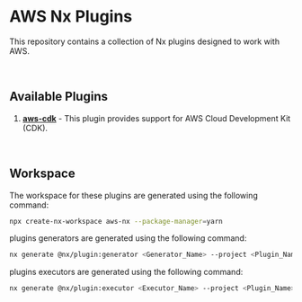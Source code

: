 # AWS Nx Plugins

This repository contains a collection of Nx plugins designed to work with AWS.

<br>

## Available Plugins

1. [**aws-cdk**](https://github.com/StellarScript/aws-nx/tree/main/packages/aws-cdk) - This plugin provides support for AWS Cloud Development Kit (CDK).

<br>

## Workspace

The workspace for these plugins are generated using the following command:

```bash
npx create-nx-workspace aws-nx --package-manager=yarn
```

plugins generators are generated using the following command:

```bash
nx generate @nx/plugin:generator <Generator_Name> --project <Plugin_Name>
```


plugins executors are generated using the following command:

```bash
nx generate @nx/plugin:executor <Executor_Name> --project <Plugin_Name>
```
